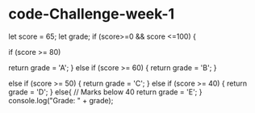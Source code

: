 # code-Challenge-week-1
let score = 65;
let grade;
if (score>=0 && score <=100) { 
  

if (score >= 80) 

 return grade = 'A';
} 
else if (score >= 60) {
  return grade = 'B';
}

else if (score >= 50) {
 return grade = 'C';
} 
else if (score >= 40) {
 return  grade = 'D';
} 
else{
// Marks below 40
  return grade = 'E';
}
console.log("Grade: " + grade);
